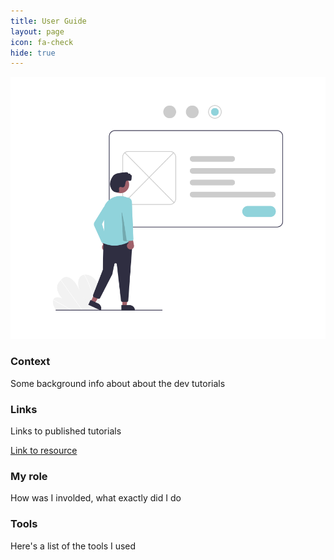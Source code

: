 ```yaml
---
title: User Guide
layout: page
icon: fa-check
hide: true
---
```


![User Guide Illustration](assets/images/undraw_Steps_re_odoy.png)

### Context
Some background info about about the dev tutorials

### Links

Links to published tutorials

[Link to resource](assets/docs/User%20Guide_Salesforce's%20Service%20App.pdf)

### My role

How was I involded, what exactly did I do

### Tools

Here's a list of the tools I used